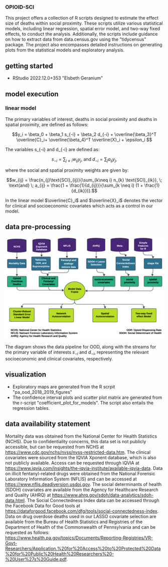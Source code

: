 ### OPIOID-SCI

This project offers a collection of R scripts designed to estimate the effect size of deaths within social proximity. These scripts utilize various statistical models, including linear regression, spatial error model, and two-way fixed effects, to conduct the analysis. Additionally, the scripts include guidance on how to extract data from data.census.gov using the "tidycensus" package. The project also encompasses detailed instructions on generating plots from the statistical models and exploratory analysis.

## getting started
- RStudio 2022.12.0+353 "Elsbeth Geranium" 

## model execution 
### linear model
The primary variables of interest, deaths in social proximity and deaths in spatial proximity, are defined as follows:
```math
y_i = \beta_0 + \beta_1 s_{-i} + \beta_2 d_{-i} + \overline{\beta_3}^T \overline{C}_i+ \overline{\beta_4}^T \overline{X}_i + \epsilon_i 
```

The variables s_{-i} and d_{-i} are defined as:
```math
s_{-i} = \sum_{j\neq i} w_{ij}y_{j},\; \text{and} \; d_{-i} =\sum_j a_{ij}y_{j},
```
where the social and spatial proximity weights are given by:
```math
w_{ij} = \frac{n_{j}\text{SCI}_{ij}}{\sum_{k\neq i} n_{k} \text{SCI}_{ik}}, \; \text{and} \;     
a_{ij} = \frac{1 + \frac{1}{d_{ij}}}{\sum_{k \neq i} (1 + \frac{1}{d_{ik}})}.
```
In the linear model $\overline{C}_i$ and $\overline{X}_i$ denotes the vector for clinical and socioeconomic covariates which acts as a control in our model. 

## data pre-processing
![Alt text](data_pipeline.png)

The diagram shows the data pipeline for OOD, along with the streams for the primary variable of interests $s_{-i}$ and $d_{-i}$, representing the relevant socioeconomic and clinical covariates, respectively. 

## visualization
* Exploratory maps are generated from the R scrpit "pa_ood_2018_2019_figures"
* The confidence interval plots and scatter plot matrix are generated from the r-script "coefficient_plot_for_models". The script also entails the regression tables.

## data availability statement
Mortality data was obtained from the National Center for Health Statistics (NCHS). Due to confidentiality concerns, this data set is not publicly accessible, but can be requested from NCHS at https://www.cdc.gov/nchs/nvss/nvss-restricted-data.htm. The clinical covariates were sourced from the IQVIA Xponent database, which is also not publicly available. Access can be requested through IQVIA at https://www.iqvia.com/insights/the-iqvia-institute/available-iqvia-data. Data on illicit fentanyl-related drugs were obtained from the National Forensic Laboratory Information System (NFLIS) and can be accessed at https://www.nflis.deadiversion.usdoj.gov. The social determinants of health (SDOH) covariates are available from the Agency for Healthcare Research and Quality (AHRQ) at https://www.ahrq.gov/sdoh/data-analytics/sdoh-data.html. The Social Connectedness Index data can be accessed through the Facebook Data for Good tools at https://dataforgood.facebook.com/dfg/tools/social-connectedness-index. Data on drug overdose deaths used in our LASSO covariate selection are available from the Bureau of Health Statistics and Registries of the Department of Health of the Commonwealth of Pennsylvania and can be requested as follows:
https://www.health.pa.gov/topics/Documents/Reporting-Registries/VR-Govt-Researchers/Application.%20for%20Access%20to%20Protected%20Data%20for%20Public%20Health%20Researchers%20-%20User%27s%20Guide.pdf. 

